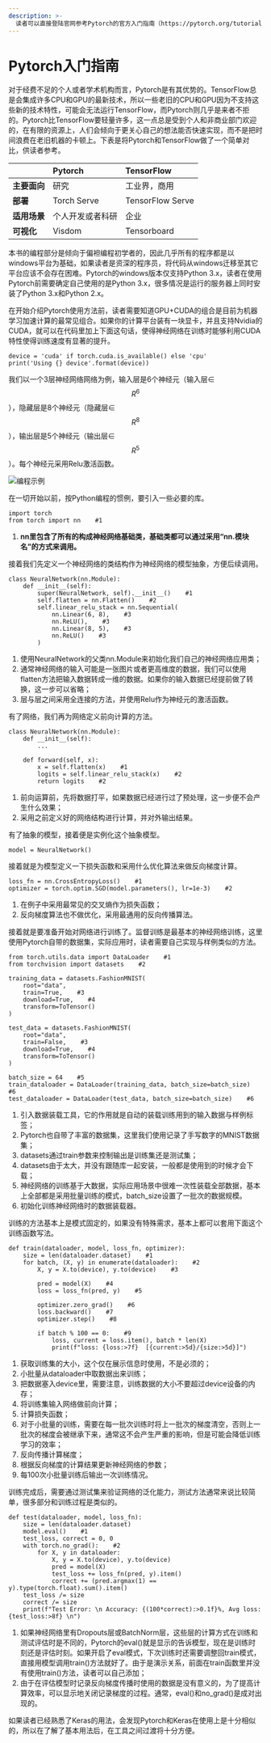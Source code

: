 ```yaml
---
description: >-
  读者可以直接登陆官网参考Pytorch的官方入门指南（https://pytorch.org/tutorials/beginner/basics/buildmodel_tutorial.html），本文可以看作是一个精简后的官方指南中文版。
---
```


# Pytorch入门指南

对于经费不足的个人或者学术机构而言，Pytorch是有其优势的。TensorFlow总是会集成许多CPU和GPU的最新技术，所以一些老旧的CPU和GPU因为不支持这些新的技术特性，可能会无法运行TensorFlow，而Pytorch则几乎是来者不拒的。Pytorch比TensorFlow要轻量许多，这一点总是受到个人和非商业部门欢迎的，在有限的资源上，人们会倾向于更关心自己的想法能否快速实现，而不是把时间浪费在老旧机器的卡顿上。下表是将Pytorch和TensorFlow做了一个简单对比，供读者参考。

|  | Pytorch | TensorFlow |
| :--- | :--- | :--- |
| **主要面向** | 研究 | 工业界，商用 |
| **部署** | Torch Serve | TensorFlow Serve |
| **适用场景** | 个人开发或者科研 | 企业 |
| **可视化** | Visdom | Tensorboard |

本书的编程部分是倾向于偏袒编程初学者的，因此几乎所有的程序都是以windows平台为基础，如果读者是资深的程序员，将代码从windows迁移至其它平台应该不会存在困难。Pytorch的windows版本仅支持Python 3.x，读者在使用Pytorch前需要确定自己使用的是Python 3.x，很多情况是运行的服务器上同时安装了Python 3.x和Python 2.x。 

在开始介绍Pytorch使用方法前，读者需要知道GPU+CUDA的组合是目前为机器学习加速计算的最常见组合。如果你的计算平台装有一块显卡，并且支持Nvidia的CUDA，就可以在代码里加上下面这句话，使得神经网络在训练时能够利用CUDA特性使得训练速度有显著的提升。

```text
device = 'cuda' if torch.cuda.is_available() else 'cpu'
print('Using {} device'.format(device))
```

我们以一个3层神经网络网络为例，输入层是6个神经元（输入层∈$$R^6$$），隐藏层是8个神经元（隐藏层∈$$R^8$$），输出层是5个神经元（输出层∈$$R^5$$）。每个神经元采用Relu激活函数。

![&#x7F16;&#x7A0B;&#x793A;&#x4F8B;](.gitbook/assets/pic1.png)

在一切开始以前，按Python编程的惯例，要引入一些必要的库。

```text
import torch
from torch import nn    #1
```

1. **nn里包含了所有的构成神经网络基础类，基础类都可以通过采用“nn.模块名”的方式来调用。**

接着我们先定义一个神经网络的类结构作为神经网络的模型抽象，方便后续调用。

```text
class NeuralNetwork(nn.Module):
    def __init__(self):
        super(NeuralNetwork, self).__init__()    #1
        self.flatten = nn.Flatten()    #2
        self.linear_relu_stack = nn.Sequential(
            nn.Linear(6, 8),    #3
            nn.ReLU(),    #3
            nn.Linear(8, 5),    #3
            nn.ReLU()    #3
        )
```

1. 使用NeuralNetwork的父类nn.Module来初始化我们自己的神经网络应用类；
2. 通常神经网络的输入可能是一张图片或者更高维度的数据，我们可以使用flatten方法把输入数据转成一维的数据。如果你的输入数据已经提前做了转换，这一步可以省略；
3. 层与层之间采用全连接的方法，并使用Relu作为神经元的激活函数。

有了网络，我们再为网络定义前向计算的方法。

```text
class NeuralNetwork(nn.Module):
    def __init__(self):
        ...

    def forward(self, x):
        x = self.flatten(x)    #1
        logits = self.linear_relu_stack(x)    #2
        return logits    #2
```

1. 前向运算前，先将数据打平，如果数据已经进行过了预处理，这一步便不会产生什么效果；
2. 采用之前定义好的网络结构进行计算，并对外输出结果。

有了抽象的模型，接着便是实例化这个抽象模型。

```text
model = NeuralNetwork()
```

接着就是为模型定义一下损失函数和采用什么优化算法来做反向梯度计算。

```text
loss_fn = nn.CrossEntropyLoss()    #1
optimizer = torch.optim.SGD(model.parameters(), lr=1e-3)    #2
```

1. 在例子中采用最常见的交叉熵作为损失函数；
2. 反向梯度算法也不做优化，采用最通用的反向传播算法。

接着就是要准备开始对网络进行训练了。监督训练是最基本的神经网络训练，这里使用Pytorch自带的数据集，实际应用时，读者需要自己实现与样例类似的方法。

```text
from torch.utils.data import DataLoader    #1
from torchvision import datasets    #2

training_data = datasets.FashionMNIST(
    root="data",
    train=True,    #3
    download=True,    #4
    transform=ToTensor()    
)

test_data = datasets.FashionMNIST(
    root="data",
    train=False,    #3
    download=True,    #4
    transform=ToTensor()    
)

batch_size = 64    #5
train_dataloader = DataLoader(training_data, batch_size=batch_size)    #6
test_dataloader = DataLoader(test_data, batch_size=batch_size)    #6
```

1. 引入数据装载工具，它的作用就是自动的装载训练用到的输入数据与样例标签；
2. Pytorch也自带了丰富的数据集，这里我们使用记录了手写数字的MNIST数据集；
3. datasets通过train参数来控制输出是训练集还是测试集；
4. datasets由于太大，并没有跟随库一起安装，一般都是使用到的时候才会下载；
5. 神经网络的训练基于大数据，实际应用场景中很难一次性装载全部数据，基本上全部都是采用批量训练的模式，batch\_size设置了一批次的数据规模。
6. 初始化训练神经网络时的数据装载器。

训练的方法基本上是模式固定的，如果没有特殊需求，基本上都可以套用下面这个训练函数写法。

```text
def train(dataloader, model, loss_fn, optimizer):
    size = len(dataloader.dataset)    #1
    for batch, (X, y) in enumerate(dataloader):    #2
        X, y = X.to(device), y.to(device)    #3

        pred = model(X)    #4
        loss = loss_fn(pred, y)    #5

        optimizer.zero_grad()    #6
        loss.backward()    #7
        optimizer.step()    #8

        if batch % 100 == 0:    #9
            loss, current = loss.item(), batch * len(X)
            print(f"loss: {loss:>7f}  [{current:>5d}/{size:>5d}]")
```

1. 获取训练集的大小，这个仅在展示信息时使用，不是必须的；
2. 小批量从dataloader中取数据出来训练；
3. 把数据塞入device里，需要注意，训练数据的大小不要超过device设备的内存；
4. 将训练集输入网络做前向计算；
5. 计算损失函数；
6. 对于小批量的训练，需要在每一批次训练时将上一批次的梯度清空，否则上一批次的梯度会被继承下来，通常这不会产生严重的影响，但是可能会降低训练学习的效率；
7. 反向传播计算梯度；
8. 根据反向梯度的计算结果更新神经网络的参数；
9. 每100次小批量训练后输出一次训练情况。

训练完成后，需要通过测试集来验证网络的泛化能力，测试方法通常来说比较简单，很多部分和训练过程是类似的。

```text
def test(dataloader, model, loss_fn):
    size = len(dataloader.dataset)
    model.eval()    #1
    test_loss, correct = 0, 0
    with torch.no_grad():    #2
        for X, y in dataloader:
            X, y = X.to(device), y.to(device)
            pred = model(X)
            test_loss += loss_fn(pred, y).item()
            correct += (pred.argmax(1) == y).type(torch.float).sum().item()
    test_loss /= size
    correct /= size
    print(f"Test Error: \n Accuracy: {(100*correct):>0.1f}%, Avg loss: {test_loss:>8f} \n")
```

1. 如果神经网络里有Dropouts层或BatchNorm层，这些层的计算方式在训练和测试评估时是不同的，Pytorch的eval\(\)就是显示的告诉模型，现在是训练时刻还是评估时刻。如果开启了eval模式，下次训练时还需要调整回train模式，直接用模型调用train\(\)方法就好了。由于是演示关系，前面在train函数里并没有使用train\(\)方法，读者可以自己添加；
2. 由于在评估模型时记录反向梯度传播时使用的数据是没有意义的，为了提高计算效率，可以显示地关闭记录梯度的过程。通常，eval\(\)和no\_grad\(\)是成对出现的。







如果读者已经熟悉了Keras的用法，会发现Pytorch和Keras在使用上是十分相似的，所以在了解了基本用法后，在工具之间过渡将十分方便。

